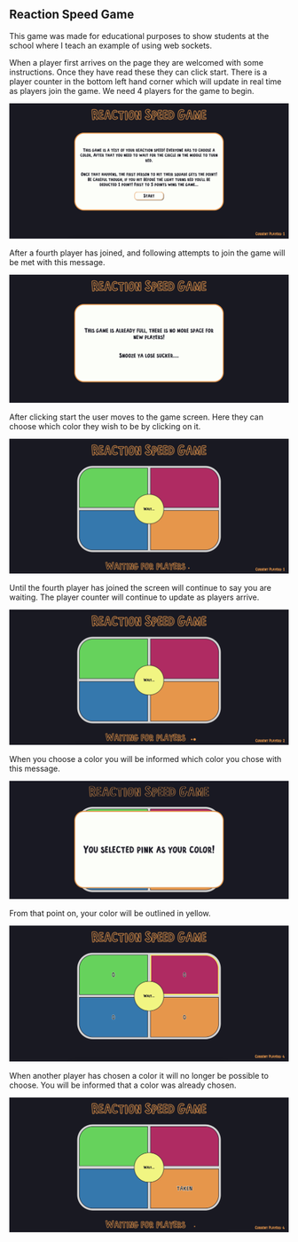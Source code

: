 ## Reaction Speed Game

This game was made for educational purposes to show students at the school where I teach an example of using web sockets. 

When a player first arrives on the page they are welcomed with some instructions. Once they have read these they can click start. There is a player counter in the bottom left hand corner which will update in real time as players join the game. We need 4 players for the game to begin.

![Welcome Screen](/assets/md-images/1.png)

After a fourth player has joined, and following attempts to join the game will be met with this message.

![No More Room](/assets/md-images/3.png)

After clicking start the user moves to the game screen. Here they can choose which color they wish to be by clicking on it.

![Game Screen](/assets/md-images/2.png)
 
Until the fourth player has joined the screen will continue to say you are waiting. The player counter will continue to update as players arrive.

![Waiting](/assets/md-images/4.png)

When you choose a color you will be informed which color you chose with this message.

![Chosen Color](/assets/md-images/7.jpeg)

From that point on, your color will be outlined in yellow.

![Outlined Color](/assets/md-images/5.png)

When another player has chosen a color it will no longer be possible to choose. You will be informed that a color was already chosen.

![Taken](/assets/md-images/6.png)
